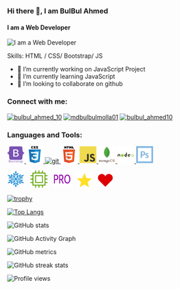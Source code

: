 ### Hi there 👋, I am BulBul Ahmed
#### I am a Web Developer
![I am a Web Developer](https://scontent.fdac110-1.fna.fbcdn.net/v/t39.30808-6/280548274_1304762576713579_996200499522665908_n.png?stp=dst-png_p960x960&_nc_cat=100&ccb=1-7&_nc_sid=e3f864&_nc_ohc=kIItMZABDEgAX9m2MhF&_nc_ht=scontent.fdac110-1.fna&oh=00_AT_DuOCXMWMSkujOiGQdqGzsO8J7GIIkQ0nlTXRX2TkkEQ&oe=629777BA)


Skills:  HTML /  CSS/ Bootstrap/ JS

- 🔭 I’m currently working on JavaScript Project 
- 🌱 I’m currently learning JavaScript 
- 👯 I’m looking to collaborate on github 


<h3 align="left">Connect with me:</h3>
<p align="left">
<a href="https://twitter.com/bulbul_ahmed_10" target="blank"><img align="center" src="https://raw.githubusercontent.com/rahuldkjain/github-profile-readme-generator/master/src/images/icons/Social/twitter.svg" alt="bulbul_ahmed_10" height="30" width="40" /></a>
<a href="https://fb.com/mdbulbulmolla01" target="blank"><img align="center" src="https://raw.githubusercontent.com/rahuldkjain/github-profile-readme-generator/master/src/images/icons/Social/facebook.svg" alt="mdbulbulmolla01" height="30" width="40" /></a>
<a href="https://instagram.com/bulbul_ahmed10" target="blank"><img align="center" src="https://raw.githubusercontent.com/rahuldkjain/github-profile-readme-generator/master/src/images/icons/Social/instagram.svg" alt="bulbul_ahmed10" height="30" width="40" /></a>
</p>

<h3 align="left">Languages and Tools:</h3>
<p align="left"> <a href="https://getbootstrap.com" target="_blank" rel="noreferrer"> <img src="https://raw.githubusercontent.com/devicons/devicon/master/icons/bootstrap/bootstrap-plain-wordmark.svg" alt="bootstrap" width="40" height="40"/> </a> <a href="https://www.w3schools.com/css/" target="_blank" rel="noreferrer"> <img src="https://raw.githubusercontent.com/devicons/devicon/master/icons/css3/css3-original-wordmark.svg" alt="css3" width="40" height="40"/> </a> <a href="https://git-scm.com/" target="_blank" rel="noreferrer"> <img src="https://www.vectorlogo.zone/logos/git-scm/git-scm-icon.svg" alt="git" width="40" height="40"/> </a> <a href="https://www.w3.org/html/" target="_blank" rel="noreferrer"> <img src="https://raw.githubusercontent.com/devicons/devicon/master/icons/html5/html5-original-wordmark.svg" alt="html5" width="40" height="40"/> </a> <a href="https://developer.mozilla.org/en-US/docs/Web/JavaScript" target="_blank" rel="noreferrer"> <img src="https://raw.githubusercontent.com/devicons/devicon/master/icons/javascript/javascript-original.svg" alt="javascript" width="40" height="40"/> </a> <a href="https://www.mongodb.com/" target="_blank" rel="noreferrer"> <img src="https://raw.githubusercontent.com/devicons/devicon/master/icons/mongodb/mongodb-original-wordmark.svg" alt="mongodb" width="40" height="40"/> </a> <a href="https://nodejs.org" target="_blank" rel="noreferrer"> <img src="https://raw.githubusercontent.com/devicons/devicon/master/icons/nodejs/nodejs-original-wordmark.svg" alt="nodejs" width="40" height="40"/> </a> <a href="https://www.photoshop.com/en" target="_blank" rel="noreferrer"> <img src="https://raw.githubusercontent.com/devicons/devicon/master/icons/photoshop/photoshop-line.svg" alt="photoshop" width="40" height="40"/> </a> </p>


<a href='https://archiveprogram.github.com/'><img src='https://raw.githubusercontent.com/acervenky/animated-github-badges/master/assets/acbadge.gif' width='40' height='40'></a> <a href='https://docs.github.com/en/developers'><img src='https://raw.githubusercontent.com/acervenky/animated-github-badges/master/assets/devbadge.gif' width='40' height='40'></a> <a href='https://github.com/pricing'><img src='https://raw.githubusercontent.com/acervenky/animated-github-badges/master/assets/pro.gif' width='40' height='40'></a> <a href='https://stars.github.com/'><img src='https://raw.githubusercontent.com/acervenky/animated-github-badges/master/assets/starbadge.gif' width='35' height='35'></a> <a href='https://docs.github.com/en/github/supporting-the-open-source-community-with-github-sponsors'><img src='https://raw.githubusercontent.com/acervenky/animated-github-badges/master/assets/sponsorbadge.gif' width='35' height='35'></a> 

[![trophy](https://github-profile-trophy.vercel.app/?username=Bulbulahmed10)](https://github.com/ryo-ma/github-profile-trophy)

[![Top Langs](https://github-readme-stats.vercel.app/api/top-langs/?username=Bulbulahmed10)](https://github.com/anuraghazra/github-readme-stats)

![GitHub stats](https://github-readme-stats.vercel.app/api?username=Bulbulahmed10&show_icons=true&count_private=true)  

![GitHub Activity Graph](https://activity-graph.herokuapp.com/graph?username=Bulbulahmed10)  

![GitHub metrics](https://metrics.lecoq.io/Bulbulahmed10)  

![GitHub streak stats](https://github-readme-streak-stats.herokuapp.com/?user=Bulbulahmed10)  

![Profile views](https://gpvc.arturio.dev/Bulbulahmed10)  
